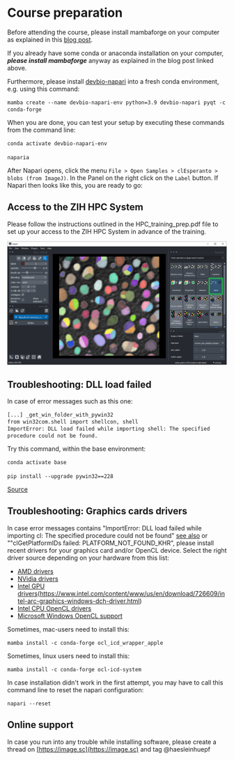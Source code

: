 # Course preparation
Before attending the course, please install mambaforge on your computer as explained in this [blog post](https://biapol.github.io/blog/johannes_mueller/anaconda_getting_started/). 

If you already have some conda or anaconda installation on your computer, ***please install mambaforge*** anyway as explained in the blog post linked above. 

Furthermore, please install [devbio-napari](https://github.com/haesleinhuepf/devbio-napari#installation) into a fresh conda environment, e.g. using this command:

```
mamba create --name devbio-napari-env python=3.9 devbio-napari pyqt -c conda-forge
```

When you are done, you can test your setup by executing these commands from the command line:
```
conda activate devbio-napari-env

naparia
```

After Napari opens, click the menu `File > Open Samples > clEsperanto > blobs (from ImageJ)`. In the Panel on the right click on the `Label` button. If Napari then looks like this, you are ready to go:


## Access to the ZIH HPC System

Please follow the instructions outlined in the HPC_training_prep.pdf file to set up your access to the ZIH HPC System in advance of the training. 

![img.png](img.png)

## Troubleshooting: DLL load failed

In case of error messages such as this one:
```
[...] _get_win_folder_with_pywin32
from win32com.shell import shellcon, shell
ImportError: DLL load failed while importing shell: The specified procedure could not be found.
```

Try this command, within the base environment:

```
conda activate base

pip install --upgrade pywin32==228
```

[Source](https://github.com/conda/conda/issues/11503)

## Troubleshooting: Graphics cards drivers

In case error messages contains "ImportError: DLL load failed while importing cl: The specified procedure could not be found" [see also](https://github.com/clEsperanto/pyclesperanto_prototype/issues/55) or ""clGetPlatformIDs failed: PLATFORM_NOT_FOUND_KHR", please install recent drivers for your graphics card and/or OpenCL device. Select the right driver source depending on your hardware from this list:

* [AMD drivers](https://www.amd.com/en/support)
* [NVidia drivers](https://www.nvidia.com/download/index.aspx)
* [Intel GPU drivers]()(https://www.intel.com/content/www/us/en/download/726609/intel-arc-graphics-windows-dch-driver.html)
* [Intel CPU OpenCL drivers](https://www.intel.com/content/www/us/en/developer/articles/tool/opencl-drivers.html#latest_CPU_runtime)
* [Microsoft Windows OpenCL support](https://www.microsoft.com/en-us/p/opencl-and-opengl-compatibility-pack/9nqpsl29bfff)

Sometimes, mac-users need to install this:

    mamba install -c conda-forge ocl_icd_wrapper_apple

Sometimes, linux users need to install this:

    mamba install -c conda-forge ocl-icd-system

In case installation didn't work in the first attempt, you may have to call this command line to reset the napari configuration:

```
napari --reset
```

## Online support

In case you run into any trouble while installing software, please create a thread on [https://image.sc](https://image.sc) and tag @haesleinhuepf
